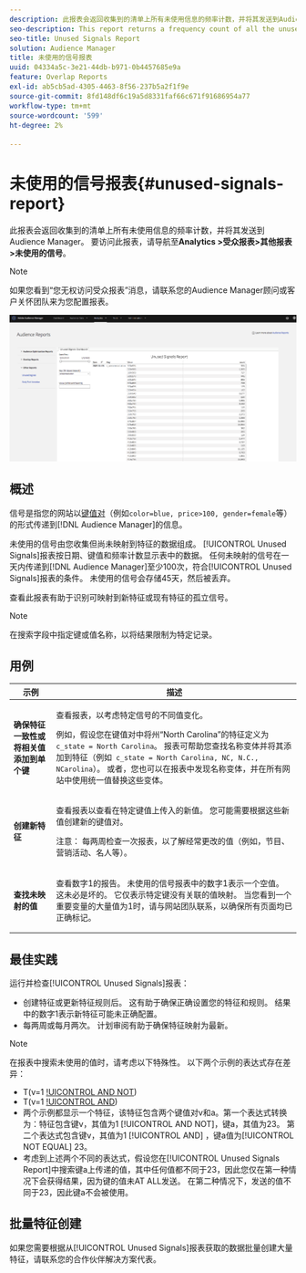 ```yaml
---
description: 此报表会返回收集到的清单上所有未使用信息的频率计数，并将其发送到Audience Manager。
seo-description: This report returns a frequency count of all the unused information collected on your inventory and sent to Audience Manager.
seo-title: Unused Signals Report
solution: Audience Manager
title: 未使用的信号报表
uuid: 04334a5c-3e21-44db-b971-0b4457685e9a
feature: Overlap Reports
exl-id: ab5cb5ad-4305-4463-8f56-237b5a2f1f9e
source-git-commit: 8fd148df6c19a5d8331faf66c671f91686954a77
workflow-type: tm+mt
source-wordcount: '599'
ht-degree: 2%

---
```


# 未使用的信号报表{#unused-signals-report}

此报表会返回收集到的清单上所有未使用信息的频率计数，并将其发送到Audience Manager。 要访问此报表，请导航至&#x200B;**Analytics >受众报表>其他报表>未使用的信号**。

>[!NOTE]
>
>如果您看到“您无权访问受众报表”消息，请联系您的Audience Manager顾问或客户关怀团队来为您配置报表。

![未使用信号报表的屏幕截图](/help/using/reporting/dynamic-reports/assets/unused-signals.png)

## 概述

信号是指您的网站以[键值对](../../reference/key-value-pairs-explained.md)（例如`color=blue, price>100, gender=female`等）的形式传递到[!DNL Audience Manager]的信息。

未使用的信号由您收集但尚未映射到特征的数据组成。 [!UICONTROL Unused Signals]报表按日期、键值和频率计数显示表中的数据。 任何未映射的信号在一天内传递到[!DNL Audience Manager]至少100次，符合[!UICONTROL Unused Signals]报表的条件。 未使用的信号会存储45天，然后被丢弃。

查看此报表有助于识别可映射到新特征或现有特征的孤立信号。

>[!NOTE]
>
>在搜索字段中指定键或值名称，以将结果限制为特定记录。

## 用例

<table id="table_E5EE0EC078E14EF4B197243488517A2D"> 
 <thead> 
  <tr> 
   <th colname="col1" class="entry"> 示例 </th> 
   <th colname="col2" class="entry"> 描述 </th> 
  </tr> 
 </thead>
 <tbody> 
  <tr> 
   <td colname="col1"> <p><b>确保特征一致性或将相关值添加到单个键</b> </p> </td> 
   <td colname="col2"> <p>查看报表，以考虑特定信号的不同值变化。 </p> <p>例如，假设您在键值对中将州“North Carolina”的特征定义为<code> c_state = North Carolina</code>。 报表可帮助您查找名称变体并将其添加到特征（例如<code> c_state = North Carolina, NC, N.C., NCarolina</code>）。 或者，您也可以在报表中发现名称变体，并在所有网站中使用统一值替换这些变体。 </p> <p> </p> </td> 
  </tr> 
  <tr> 
   <td colname="col1"> <p><b>创建新特征</b> </p> </td> 
   <td colname="col2"> <p>查看报表以查看在特定键值上传入的新值。 您可能需要根据这些新值创建新的键值对。 </p> <p> <p>注意： 每两周检查一次报表，以了解经常更改的值（例如，节目、营销活动、名人等）。 </p> </p> </td> 
  </tr> 
  <tr> 
   <td colname="col1"> <p><b>查找未映射的值</b> </p> </td> 
   <td colname="col2"> <p>查看数字1的报告。 <span class="wintitle">未使用的信号</span>报表中的数字1表示一个空值。 这未必是坏的。 它仅表示特定键没有关联的值映射。 当您看到一个重要变量的大量值为1时，请与网站团队联系，以确保所有页面均已正确标记。 </p> </td> 
  </tr> 
 </tbody> 
</table>

## 最佳实践

运行并检查[!UICONTROL Unused Signals]报表：

* 创建特征或更新特征规则后。 这有助于确保正确设置您的特征和规则。 结果中的数字1表示新特征可能未正确配置。
* 每两周或每月两次。 计划审阅有助于确保特征映射为最新。

>[!NOTE]
>
>在报表中搜索未使用的值时，请考虑以下特殊性。 以下两个示例的表达式存在差异：

* T(v=1 [!UICONTROL AND NOT](a=23))
* T(v=1 [!UICONTROL AND](a!=23))
* 两个示例都显示一个特征，该特征包含两个键值对v和a。第一个表达式转换为：特征包含键v，其值为1 [!UICONTROL AND NOT]，键a，其值为23。 第二个表达式包含键v，其值为1 [!UICONTROL AND] ，键a值为[!UICONTROL NOT EQUAL] 23。
* 考虑到上述两个不同的表达式，假设您在[!UICONTROL Unused Signals Report]中搜索键a上传递的值，其中任何值都不同于23，因此您仅在第一种情况下会获得结果，因为键的值未AT ALL发送。 在第二种情况下，发送的值不同于23，因此键a不会被使用。

## 批量特征创建

如果您需要根据从[!UICONTROL Unused Signals]报表获取的数据批量创建大量特征，请联系您的合作伙伴解决方案代表。
